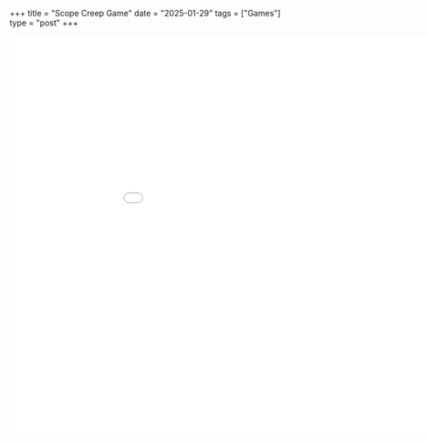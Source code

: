+++
title = "Scope Creep Game"
date = "2025-01-29"
tags = ["Games"]
type = "post"
+++

<iframe width="1000" height="700" name="iframe" style="border:0px solid black;" src="/games/scope-creep/index.html"></iframe>

